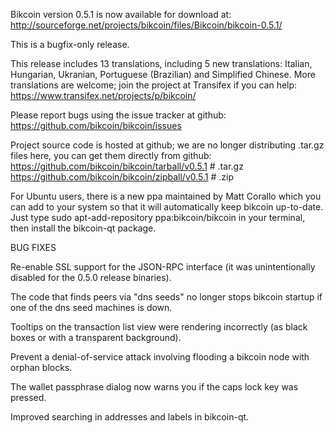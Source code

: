 Bikcoin version 0.5.1 is now available for download at:
http://sourceforge.net/projects/bikcoin/files/Bikcoin/bikcoin-0.5.1/

This is a bugfix-only release.

This release includes 13 translations, including 5 new translations:
Italian, Hungarian, Ukranian, Portuguese (Brazilian) and Simplified Chinese.
More translations are welcome; join the project at Transifex if you can help:
https://www.transifex.net/projects/p/bikcoin/

Please report bugs using the issue tracker at github:
https://github.com/bikcoin/bikcoin/issues

Project source code is hosted at github; we are no longer
distributing .tar.gz files here, you can get them
directly from github:
https://github.com/bikcoin/bikcoin/tarball/v0.5.1  # .tar.gz
https://github.com/bikcoin/bikcoin/zipball/v0.5.1  # .zip

For Ubuntu users, there is a new ppa maintained by Matt Corallo which
you can add to your system so that it will automatically keep
bikcoin up-to-date.  Just type
sudo apt-add-repository ppa:bikcoin/bikcoin
in your terminal, then install the bikcoin-qt package.


BUG FIXES

Re-enable SSL support for the JSON-RPC interface (it was unintentionally
disabled for the 0.5.0 release binaries).

The code that finds peers via "dns seeds" no longer stops bikcoin startup
if one of the dns seed machines is down.

Tooltips on the transaction list view were rendering incorrectly (as black boxes
or with a transparent background).

Prevent a denial-of-service attack involving flooding a bikcoin node with
orphan blocks.

The wallet passphrase dialog now warns you if the caps lock key was pressed.

Improved searching in addresses and labels in bikcoin-qt.
